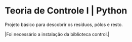 
#  Teoria de Controle I | Python

Projeto básico para descobrir os resíduos, pólos e resto. 

 |Foi necessário a instalação da biblioteca control.|




